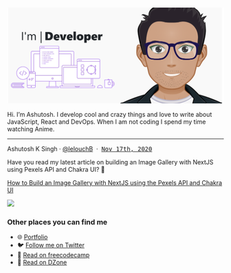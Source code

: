 [![cover image](https://github.com/lelouchB/lelouchB/blob/master/cover%20image.png)](https://ashusingh.me/)

Hi. I’m Ashutosh. I develop cool and crazy things and love to write about JavaScript, React and DevOps. When I am not coding I spend my time watching Anime.

<hr />
<p>
  Ashutosh K Singh · 
  <a href="https://github.com/lelouchB" rel="noopener noreferrer">@lelouchB</a>
  &nbsp;·&nbsp; 
  <a name="1605597875-1" href="#1605597875-1"><kbd>Nov 17th, 2020</kbd></a>
</p>

Have you read my latest article on building an Image Gallery with NextJS using Pexels API and Chakra UI? 🚀

[How to Build an Image Gallery with NextJS using the Pexels API and Chakra UI](https://www.freecodecamp.org/news/how-to-build-a-recipe-app-with-nextjs/)


<p>
  <a href="https://images.takeshape.io/f8a74ec5-467e-40b7-a2ab-09bf7265af9f/dev/55f254b4-cb42-41ec-8ad6-9364033bb577/Screenshot_2020-11-12%20NextJS%20Image%20Gallery.png?auto=compress%2Cformat" alt="" rel="noopener noreferrer">
    <img src="https://images.takeshape.io/f8a74ec5-467e-40b7-a2ab-09bf7265af9f/dev/55f254b4-cb42-41ec-8ad6-9364033bb577/Screenshot_2020-11-12%20NextJS%20Image%20Gallery.png?auto=compress%2Cformat&corner-radius=15%2C15%2C15%2C15&crop=faces%2Centropy&fit=crop&mask=corners&max-h=510&q=100&w=510"/>
  </a>

### Other places you can find me

* 🌐  [Portfolio](https://ashusingh.me)
* 🐦 [Follow me on Twitter](https://twitter.com/noharashutosh)
* 📖 [Read on freecodecamp](https://www.freecodecamp.org/news/author/ashutosh/)
* 📖 [Read on DZone](https://dzone.com/users/3800520/lelouchb.html)
